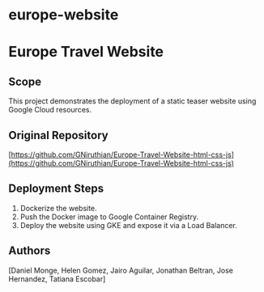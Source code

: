 # europe-website
# Europe Travel Website

## Scope
This project demonstrates the deployment of a static teaser website using Google Cloud resources.

## Original Repository
[https://github.com/GNiruthian/Europe-Travel-Website-html-css-js](https://github.com/GNiruthian/Europe-Travel-Website-html-css-js)

## Deployment Steps
1. Dockerize the website.
2. Push the Docker image to Google Container Registry.
3. Deploy the website using GKE and expose it via a Load Balancer.

## Authors
[Daniel Monge, Helen Gomez, Jairo Aguilar, Jonathan Beltran, Jose Hernandez, Tatiana Escobar]
